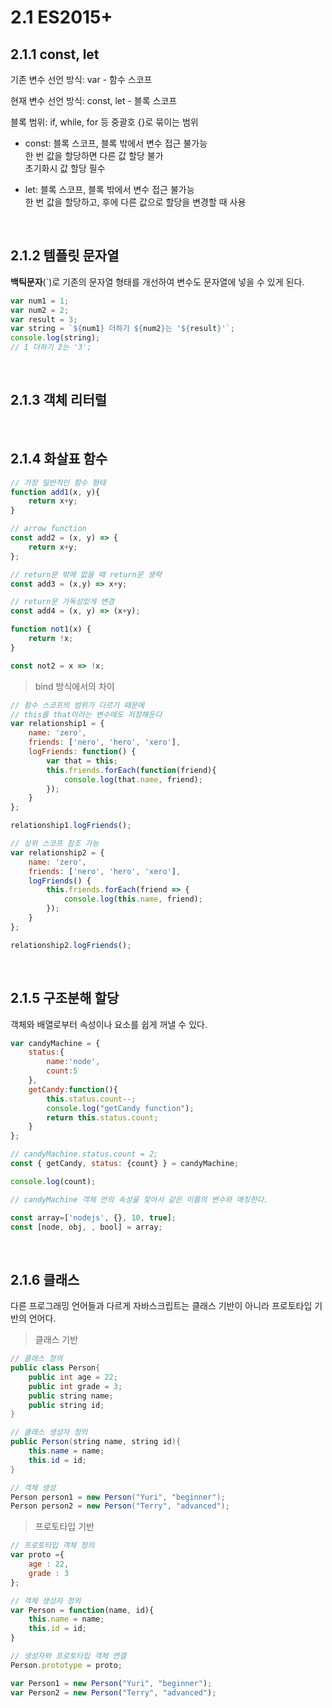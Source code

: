 
# 2.1 ES2015+ 

## 2.1.1 const, let 

기존 변수 선언 방식: var - 함수 스코프

현재 변수 선언 방식: const, let - 블록 스코프

블록 범위: if, while, for 등 중괄호 {}로 묶이는 범위

- const: 블록 스코프, 블록 밖에서 변수 접근 불가능<br> 한 번 값을 할당하면 다른 값 할당 불가 <br> 초기화시 값 할당 필수
  
- let: 블록 스코프, 블록 밖에서 변수 접근 불가능<br> 한 번 값을 할당하고, 후에 다른 값으로 할당을 변경할 때 사용

<br>

## 2.1.2 템플릿 문자열 

**백틱문자**(`)로 기존의 문자열 형태를 개선하여 변수도 문자열에 넣을 수 있게 된다.

```jsx
var num1 = 1;
var num2 = 2;
var result = 3;
var string = `${num1} 더하기 ${num2}는 '${result}'`;
console.log(string); 
// 1 더하기 2는 '3';
```
<br/>

## 2.1.3 객체 리터럴
<br>

## 2.1.4 화살표 함수

```jsx
// 가장 일반적인 함수 형태
function add1(x, y){
    return x+y;
}

// arrow function
const add2 = (x, y) => {
    return x+y;
};

// return문 밖에 없을 때 return문 생략
const add3 = (x,y) => x+y;

// return문 가독성있게 변경
const add4 = (x, y) => (x+y);

function not1(x) {
    return !x;
}

const not2 = x => !x;
```

> bind 방식에서의 차이 

```jsx
// 함수 스코프의 범위가 다르기 때문에
// this를 that이라는 변수에도 저장해둔다
var relationship1 = {
    name: 'zero',
    friends: ['nero', 'hero', 'xero'],
    logFriends: function() {
        var that = this;
        this.friends.forEach(function(friend){
            console.log(that.name, friend);
        });
    }
};

relationship1.logFriends();

// 상위 스코프 참조 가능
var relationship2 = {
    name: 'zero',
    friends: ['nero', 'hero', 'xero'],
    logFriends() {
        this.friends.forEach(friend => {
            console.log(this.name, friend);
        });
    }
};

relationship2.logFriends();
```

<br>

## 2.1.5 구조분해 할당

객체와 배열로부터 속성이나 요소를 쉽게 꺼낼 수 있다. 

```jsx
var candyMachine = {
    status:{
        name:'node',
        count:5
    },
    getCandy:function(){
        this.status.count--;
        console.log("getCandy function");
        return this.status.count;
    }
};

// candyMachine.status.count = 2;
const { getCandy, status: {count} } = candyMachine;

console.log(count);

// candyMachine 객체 안의 속성을 찾아서 같은 이름의 변수와 매칭한다. 
```

```jsx
const array=['nodejs', {}, 10, true];
const [node, obj, , bool] = array;
```

<br>

## 2.1.6 클래스

다른 프로그래밍 언어들과 다르게 자바스크립트는 클래스 기반이 아니라 프로토타입 기반의 언어다. 

> 클래스 기반

```java
// 클래스 정의 
public class Person{
    public int age = 22;
    public int grade = 3;
    public string name;
    public string id;
}

// 클래스 생성자 정의
public Person(string name, string id){
    this.name = name;
    this.id = id;
}

// 객체 생성
Person person1 = new Person("Yuri", "beginner");
Person person2 = new Person("Terry", "advanced");
```

> 프로토타입 기반

```jsx
// 프로토타입 객체 정의
var proto ={
    age : 22,
    grade : 3
};

// 객체 생성자 정의
var Person = function(name, id){
    this.name = name;
    this.id = id;
}

// 생성자와 프로토타입 객체 연결
Person.prototype = proto;

var Person1 = new Person("Yuri", "beginner");
var Person2 = new Person("Terry", "advanced");
```
